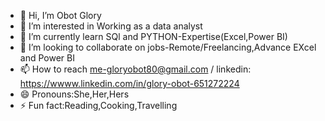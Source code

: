 - 👋 Hi, I’m Obot Glory
- 👀 I’m interested in Working as a data analyst
- 🌱 I’m currently learn SQl and PYTHON-Expertise(Excel,Power BI)
- 💞️ I’m looking to collaborate on jobs-Remote/Freelancing,Advance EXcel and Power BI
- 📫 How to reach me-gloryobot80@gmail.com / linkedin: https://wwww.linkedin.com/in/glory-obot-651272224
- 😄 Pronouns:She,Her,Hers
- ⚡ Fun fact:Reading,Cooking,Travelling

<!---
Cominghomesky/Cominghomesky is a ✨ special ✨ repository because its `README.md` (this file) appears on your GitHub profile.
You can click the Preview link to take a look at your changes.
--->
